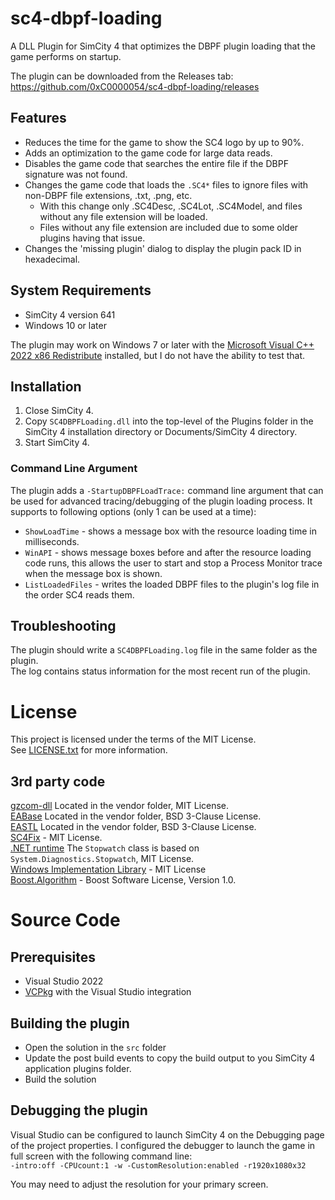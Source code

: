 # sc4-dbpf-loading

A DLL Plugin for SimCity 4 that optimizes the DBPF plugin loading that the game performs on startup.   

The plugin can be downloaded from the Releases tab: https://github.com/0xC0000054/sc4-dbpf-loading/releases

## Features

* Reduces the time for the game to show the SC4 logo by up to 90%.
* Adds an optimization to the game code for large data reads.
* Disables the game code that searches the entire file if the DBPF signature was not found.
* Changes the game code that loads the `.SC4*` files to ignore files with non-DBPF file extensions, .txt, .png, etc. 
    * With this change only .SC4Desc, .SC4Lot, .SC4Model, and files without any file extension will be loaded.
    * Files without any file extension are included due to some older plugins having that issue.
* Changes the 'missing plugin' dialog to display the plugin pack ID in hexadecimal.
    
## System Requirements

* SimCity 4 version 641
* Windows 10 or later

The plugin may work on Windows 7 or later with the [Microsoft Visual C++ 2022 x86 Redistribute](https://aka.ms/vs/17/release/vc_redist.x86.exe) installed, but I do not have the ability to test that.

## Installation

1. Close SimCity 4.
2. Copy `SC4DBPFLoading.dll` into the top-level of the Plugins folder in the SimCity 4 installation directory or Documents/SimCity 4 directory.
3. Start SimCity 4.

### Command Line Argument

The plugin adds a `-StartupDBPFLoadTrace:` command line argument that can be used for advanced tracing/debugging 
of the plugin loading process.
It supports to following options (only 1 can be used at a time):

* `ShowLoadTime` - shows a message box with the resource loading time in milliseconds.
* `WinAPI` - shows message boxes before and after the resource loading code runs, this allows the user to start and stop a Process Monitor trace when the message box is shown.
* `ListLoadedFiles` - writes the loaded DBPF files to the plugin's log file in the order SC4 reads them.

## Troubleshooting

The plugin should write a `SC4DBPFLoading.log` file in the same folder as the plugin.    
The log contains status information for the most recent run of the plugin.

# License

This project is licensed under the terms of the MIT License.    
See [LICENSE.txt](LICENSE.txt) for more information.

## 3rd party code

[gzcom-dll](https://github.com/nsgomez/gzcom-dll/tree/master) Located in the vendor folder, MIT License.    
[EABase](https://github.com/electronicarts/EABase) Located in the vendor folder, BSD 3-Clause License.    
[EASTL](https://github.com/electronicarts/EASTL) Located in the vendor folder, BSD 3-Clause License.    
[SC4Fix](https://github.com/nsgomez/sc4fix) - MIT License.     
[.NET runtime](https://github.com/dotnet/runtime) The `Stopwatch` class is based on `System.Diagnostics.Stopwatch`, MIT License.    
[Windows Implementation Library](https://github.com/microsoft/wil) - MIT License    
[Boost.Algorithm](https://www.boost.org/doc/libs/1_84_0/libs/algorithm/doc/html/index.html) - Boost Software License, Version 1.0.    


# Source Code

## Prerequisites

* Visual Studio 2022
* [VCPkg](https://github.com/microsoft/vcpkg) with the Visual Studio integration

## Building the plugin

* Open the solution in the `src` folder
* Update the post build events to copy the build output to you SimCity 4 application plugins folder.
* Build the solution

## Debugging the plugin

Visual Studio can be configured to launch SimCity 4 on the Debugging page of the project properties.
I configured the debugger to launch the game in full screen with the following command line:    
`-intro:off -CPUcount:1 -w -CustomResolution:enabled -r1920x1080x32`

You may need to adjust the resolution for your primary screen.
